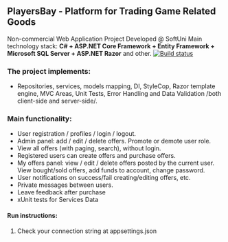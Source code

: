 ## PlayersBay - Platform for Trading Game Related Goods

Non-commercial Web Application Project Developed @ SoftUni Main technology stack: **C# + ASP.NET Core Framework + Entity Framework + Microsoft SQL Server + ASP.NET Razor** and other. [![Build status](https://ci.appveyor.com/api/projects/status/i7xwpyw81ku4fuwr?svg=true)](https://ci.appveyor.com/project/simeeon/playersbay)

### The project implements: 
*	Repositories, services, models mapping, DI, StyleCop, Razor template engine, MVC Areas, Unit Tests, Error Handling and Data Validation /both client-side and server-side/.

### Main functionality: 
*	User registration / profiles / login / logout.
*	Admin panel: add / edit / delete offers. Promote or demote user role.
*	View all offers (with paging, search), without login. 
*	Registered users can create offers and purchase offers.
*	My offers panel: view / edit / delete offers posted by the current user. View bought/sold offers, add funds to account, change password.
*	User notifications on success/fail creating/editing offers, etc.
*	Private messages between users.
*   Leave feedback after purchase
*   xUnit tests for Services Data

#### Run instructions:
1. Check your connection string at appsettings.json
